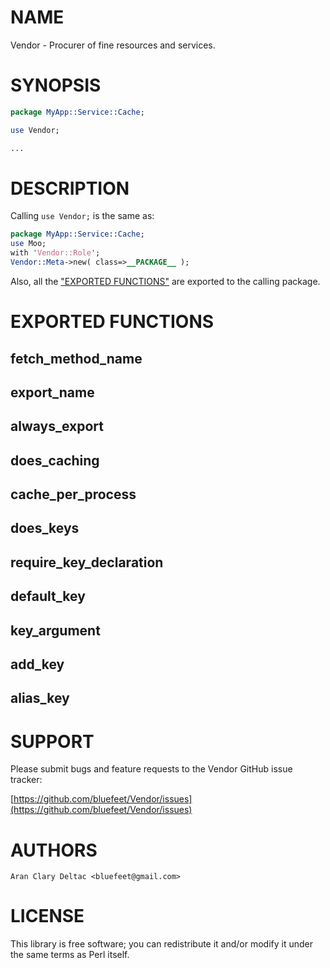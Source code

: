 # NAME

Vendor - Procurer of fine resources and services.

# SYNOPSIS

```perl
package MyApp::Service::Cache;

use Vendor;

...
```

# DESCRIPTION

Calling `use Vendor;` is the same as:

```perl
package MyApp::Service::Cache;
use Moo;
with 'Vendor::Role';
Vendor::Meta->new( class=>__PACKAGE__ );
```

Also, all the ["EXPORTED FUNCTIONS"](#exported-functions) are exported to the calling
package.

# EXPORTED FUNCTIONS

## fetch\_method\_name

## export\_name

## always\_export

## does\_caching

## cache\_per\_process

## does\_keys

## require\_key\_declaration

## default\_key

## key\_argument

## add\_key

## alias\_key

# SUPPORT

Please submit bugs and feature requests to the
Vendor GitHub issue tracker:

[https://github.com/bluefeet/Vendor/issues](https://github.com/bluefeet/Vendor/issues)

# AUTHORS

```
Aran Clary Deltac <bluefeet@gmail.com>
```

# LICENSE

This library is free software; you can redistribute it and/or modify
it under the same terms as Perl itself.
